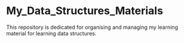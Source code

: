 # My_Data_Structures_Materials
This repository is dedicated for organising and managing my learning material for learning data structures.
